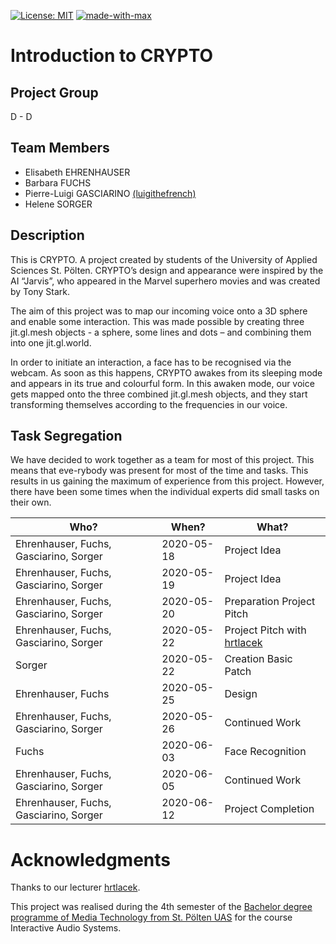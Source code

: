 [![License: MIT](https://img.shields.io/badge/License-MIT-yellow.svg)](https://github.com/luigithefrench/crypto/blob/master/LICENSE)
[![made-with-max](https://img.shields.io/badge/Made%20with-Cycling%20'74%20Max-1f425f)](https://cycling74.com/)

# Introduction to CRYPTO

## Project Group 
D - D

## Team Members
* Elisabeth EHRENHAUSER
* Barbara FUCHS
* Pierre-Luigi GASCIARINO [(luigithefrench)](https://github.com/luigithefrench)
* Helene SORGER

## Description
This is CRYPTO. A project created by students of the University of Applied Sciences St. Pölten. CRYPTO’s design and appearance were inspired by the AI “Jarvis”, who appeared in the Marvel superhero movies and was created by Tony Stark. 

The aim of this project was to map our incoming voice onto a 3D sphere and enable some interaction. This was made possible by creating three jit.gl.mesh objects - a sphere, some lines and dots – and combining them into one jit.gl.world. 

In order to initiate an interaction, a face has to be recognised via the webcam. As soon as this happens, CRYPTO awakes from its sleeping mode and appears in its true and colourful  form. In this awaken mode, our voice gets mapped onto the three combined jit.gl.mesh objects, and they start transforming themselves according to the frequencies in our voice. 


## Task Segregation
We have decided to work together as a team for most of this project. This means that eve-rybody was present for most of the time and tasks. This results in us gaining the maximum of experience from this project. However, there have been some times when the individual experts did small tasks on their own. 

Who?                                    | When?       | What?
--------------------------------------  | ----------  | ------------
Ehrenhauser, Fuchs, Gasciarino, Sorger  | 2020-05-18  | Project Idea
Ehrenhauser, Fuchs, Gasciarino, Sorger  | 2020-05-19  | Project Idea
Ehrenhauser, Fuchs, Gasciarino, Sorger  | 2020-05-20  | Preparation Project Pitch
Ehrenhauser, Fuchs, Gasciarino, Sorger  | 2020-05-22  | Project Pitch with [hrtlacek](https://github.com/hrtlacek)
Sorger                                  | 2020-05-22  | Creation Basic Patch
Ehrenhauser, Fuchs                      | 2020-05-25  | Design
Ehrenhauser, Fuchs, Gasciarino, Sorger  | 2020-05-26  | Continued Work
Fuchs                                   | 2020-06-03  | Face Recognition
Ehrenhauser, Fuchs, Gasciarino, Sorger  | 2020-06-05  | Continued Work
Ehrenhauser, Fuchs, Gasciarino, Sorger  | 2020-06-12  | Project Completion


# Acknowledgments
Thanks to our lecturer [hrtlacek](https://github.com/hrtlacek).

This project was realised during the 4th semester of the [Bachelor degree programme of Media Technology from St. Pölten UAS](https://www.fhstp.ac.at/en/academic-studies-continuing-education/media-digital-technologies/media-technology) for the course Interactive Audio Systems.
